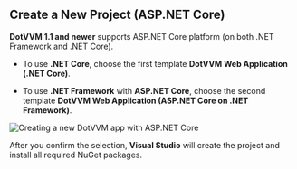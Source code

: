 ## Create a New Project (ASP.NET Core)

**DotVVM 1.1 and newer** supports ASP.NET Core platform (on both .NET Framework and .NET Core).

+ To use **.NET Core**, choose the first template __DotVVM Web Application (.NET Core)__.

+ To use **.NET Framework** with **ASP.NET Core**, choose the second template __DotVVM Web Application (ASP.NET Core on .NET Framework)__.

<img src="{imageDir}how-to-start-dnx_img1.png" alt="Creating a new DotVVM app with ASP.NET Core" />

After you confirm the selection, **Visual Studio** will create the project and install all required NuGet packages.